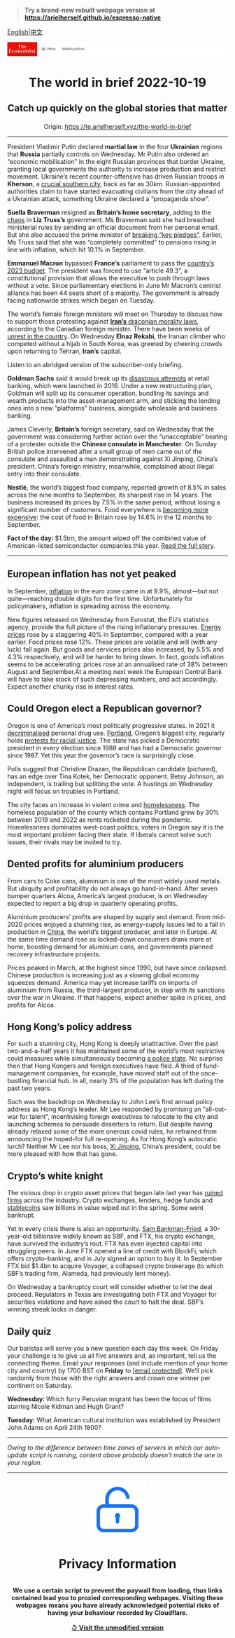 > **Try a brand-new rebuilt webpage version at https://arielherself.github.io/espresso-native**

[English](https://github.com/arielherself/espresso/blob/main/README.md)|[中文](https://github-com.translate.goog/arielherself/espresso/blob/main/README.md?_x_tr_sl=en&_x_tr_tl=zh-CN&_x_tr_hl=zh-CN&_x_tr_pto=wapp)



![The Economist](menubar.png)

# <p align="center">The world in brief 2022-10-19</p>

## <p align="center">Catch up quickly on the global stories that matter</p>

<p align="center">Origin: <a href="https://te.arielherself.xyz/the-world-in-brief">https://te.arielherself.xyz/the-world-in-brief</a><hr>

President Vladimir Putin declared <strong>martial law</strong> in the four <strong>Ukrainian</strong> regions that <strong>Russia</strong> partially controls on Wednesday. Mr Putin also ordered an “economic mobilisation” in the eight Russian provinces that border Ukraine, granting local governments the authority to increase production and restrict movement. Ukraine’s recent counter-offensive has driven Russian troops in <strong>Kherson</strong>, a [crucial southern city](https://te.arielherself.xyz/the-economist-explains/2022/08/30/why-does-kherson-matter), back as far as 30km. Russian-appointed authorities claim to have started evacuating civilians from the city ahead of a Ukrainian attack, something Ukraine declared a “propaganda show”. 

<strong>Suella Braverman</strong> resigned as <strong>Britain’s home secretary</strong>, adding to the [chaos](https://te.arielherself.xyz/graphic-detail/2022/10/18/how-long-can-liz-truss-last) in <strong>Liz Truss’s</strong> government. Ms Braverman said she had breached ministerial rules by sending an official document from her personal email. But she also accused the prime minister of [breaking “key pledges”](https://te.arielherself.xyz/britain/2022/10/14/liz-truss-has-lost-her-chancellor-signature-tax-cut-and-authority). Earlier, Ms Truss said that she was “completely committed” to pensions rising in line with inflation, which hit 10.1% in September.

<strong>Emmanuel Macron</strong> bypassed <strong>France’s</strong> parliament to pass the [country’s 2023 budget](https://te.arielherself.xyz/europe/2022/09/29/france-unveils-a-stable-budget-for-2023). The president was forced to use “article 49.3”, a constitutional provision that allows the executive to push through laws without a vote. Since parliamentary elections in June Mr Macron’s centrist alliance has been 44 seats short of a majority. The government is already facing nationwide strikes which began on Tuesday.

The world’s female foreign ministers will meet on Thursday to discuss how to support those protesting against [<strong>Iran’s</strong> draconian morality laws](https://te.arielherself.xyz/the-economist-explains/2022/09/26/who-are-irans-hated-morality-police), according to the Canadian foreign minister. There have been weeks of [unrest in the country](https://te.arielherself.xyz/middle-east-and-africa/2022/10/18/irans-protests-spread-as-a-notorious-prison-burns). On Wednesday <strong>Elnaz Rekabi</strong>, the Iranian climber who competed without a hijab in South Korea, was greeted by cheering crowds upon returning to Tehran, <strong>Iran’s</strong> capital. 

Listen to an abridged version of the subscriber-only briefing.

<strong>Goldman Sachs</strong> said it would break up its [disastrous attempts](https://te.arielherself.xyz/finance-and-economics/2022/10/18/goldman-sachss-disastrous-main-street-gamble) at retail banking, which were launched in 2016. Under a new restructuring plan, Goldman will split up its consumer operation, bundling its savings and wealth products into the asset-management arm, and sticking the lending ones into a new “platforms” business, alongside wholesale and business banking.

James Cleverly, <strong>Britain’s</strong> foreign secretary, said on Wednesday that the government was considering further action over the “unacceptable” beating of a protester outside the <strong>Chinese consulate in Manchester</strong>. On Sunday British police intervened after a small group of men came out of the consulate and assaulted a man demonstrating against Xi Jinping, China’s president. China’s foreign ministry, meanwhile, complained about illegal entry into their consulate. 

<strong>Nestlé</strong>, the world’s biggest food company, reported growth of 8.5% in sales across the nine months to September, its sharpest rise in 14 years. The business increased its prices by 7.5% in the same period, without losing a significant number of customers. Food everywhere is [becoming more expensive](https://te.arielherself.xyz/graphic-detail/2022/10/07/food-prices-are-outpacing-wider-inflation-across-most-of-the-world): the cost of food in Britain rose by 14.6% in the 12 months to September.

<strong>Fact of the day: </strong>$1.5trn, the amount wiped off the combined value of American-listed semiconductor companies this year. [Read the full story](https://te.arielherself.xyz/business/2022/10/17/intel-and-the-15trn-chip-industry-meltdown).

----------

## European inflation has not yet peaked

In September, [inflation](https://te.arielherself.xyz/finance-and-economics/2022/08/31/europe-is-heading-for-recession-how-bad-will-it-be) in the euro zone came in at 9.9%, almost—but not quite—reaching double digits for the first time. Unfortunately for policymakers, inflation is spreading across the economy. 

New figures released on Wednesday from Eurostat, the EU’s statistics agency, provide the full picture of the rising inflationary pressures. [Energy prices](https://te.arielherself.xyz/europe/2022/09/29/europes-next-energy-crunch) rose by a staggering 40% in September, compared with a year earlier. Food prices rose 12%. These prices are volatile and will (with any luck) fall again. But goods and services prices also increased, by 5.5% and 4.3% respectively, and will be harder to bring down. In fact, goods inflation seems to be accelerating: prices rose at an annualised rate of 38% between August and September.At a meeting next week the European Central Bank will have to take stock of such depressing numbers, and act accordingly. Expect another chunky rise in interest rates.

## Could Oregon elect a Republican governor?

Oregon is one of America’s most politically progressive states. In 2021 it [decriminalised](https://te.arielherself.xyz/united-states/2021/02/13/oregon-decriminalises-drugs-for-personal-use) personal drug use. [Portland](https://te.arielherself.xyz/united-states/2021/06/12/portland-was-once-a-byword-for-tattooed-vegan-microbrewers), Oregon’s biggest city, regularly holds [protests for racial justice](https://te.arielherself.xyz/1843/2020/08/06/tear-gas-batonsthen-nothing-the-night-the-feds-left-portland). The state has picked a Democratic president in every election since 1988 and has had a Democratic governor since 1987. Yet this year the governor’s race is surprisingly close.

Polls suggest that Christine Drazan, the Republican candidate (pictured), has an edge over Tina Kotek, her Democratic opponent. Betsy Johnson, an independent, is trailing but splitting the vote. A hustings on Wednesday night will focus on troubles in Portland.

The city faces an increase in violent crime and [homelessness](https://te.arielherself.xyz/united-states/2021/08/02/the-pandemic-has-made-homelessness-more-visible-in-many-american-cities). The homeless population of the county which contains Portland grew by 30% between 2019 and 2022 as rents rocketed during the pandemic. Homelessness dominates west-coast politics; voters in Oregon say it is the most important problem facing their state. If liberals cannot solve such issues, their rivals may be invited to try.

## Dented profits for aluminium producers

From cars to Coke cans, aluminium is one of the most widely used metals. But ubiquity and profitability do not always go hand-in-hand. After seven bumper quarters Alcoa, America’s largest producer, is on Wednesday expected to report a big drop in quarterly operating profits. 

Aluminium producers’ profits are shaped by supply and demand. From mid-2020 prices enjoyed a stunning rise, as energy-supply issues led to a fall in production in [China](https://te.arielherself.xyz/business/2021/10/23/zhongwang-a-chinese-aluminium-giant-resists-american-pressure), the world’s biggest producer, and later in Europe. At the same time demand rose as locked-down consumers drank more at home, boosting demand for aluminium cans, and governments planned recovery infrastructure projects. 

Prices peaked in March, at the highest since 1990, but have since collapsed. Chinese production is increasing just as a slowing global economy squeezes demand. America may yet increase tariffs on imports of aluminium from Russia, the third-largest producer, in step with its sanctions over the war in Ukraine. If that happens, expect another spike in prices, and profits for Alcoa.

## Hong Kong’s policy address

For such a stunning city, Hong Kong is deeply unattractive. Over the past two-and-a-half years it has maintained some of the world’s most restrictive covid measures while simultaneously becoming [a police state](https://te.arielherself.xyz/interactive/essay/2022/07/01/how-hong-kong-became-a-police-state). No surprise then that Hong Kongers and foreign executives have fled. A third of fund-management companies, for example, have moved staff out of the once-bustling financial hub. In all, nearly 3% of the population has left during the past two years. 

Such was the backdrop on Wednesday to John Lee’s first annual policy address as Hong Kong’s leader. Mr Lee responded by promising an “all-out-war for talent”, incentivising foreign executives to relocate to the city and launching schemes to persuade deserters to return. But despite having already relaxed some of the more onerous covid rules, he refrained from announcing the hoped-for full re-opening. As for Hong Kong’s autocratic lurch? Neither Mr Lee nor his boss, [Xi Jinping](https://te.arielherself.xyz/theprincepod), China’s president, could be more pleased with how that has gone.

## Crypto’s white knight

The vicious drop in crypto asset prices that began late last year has [ruined firms](https://te.arielherself.xyz/leaders/2022/05/18/the-cryptocurrency-sell-off-has-exposed-those-swimming-naked) across the industry. Crypto exchanges, lenders, hedge funds and [stablecoins](https://te.arielherself.xyz/the-economist-explains/2021/12/16/what-are-stablecoins-such-as-tether) saw billions in value wiped out in the spring. Some went bankrupt.

Yet in every crisis there is also an opportunity. [Sam Bankman-Fried](https://te.arielherself.xyz/finance-and-economics/2022/07/05/cryptos-last-man-standing), a 30-year-old billionaire widely known as SBF, and FTX, his crypto exchange, have survived the industry’s rout. FTX has even injected capital into struggling peers. In June FTX opened a line of credit with BlockFi, which offers crypto-banking, and in July signed an option to buy it. In September FTX bid $1.4bn to acquire Voyager, a collapsed crypto brokerage (to which SBF’s trading firm, Alameda, had previously lent money).

On Wednesday a bankruptcy court will consider whether to let the deal proceed. Regulators in Texas are investigating both FTX and Voyager for securities violations and have asked the court to halt the deal. SBF’s winning streak looks in danger.

## Daily quiz

Our baristas will serve you a new question each day this week. On Friday your challenge is to give us all five answers and, as important, tell us the connecting theme. Email your responses (and include mention of your home city and country) by 1700 BST on <strong>Friday</strong> to [<span class="__cf_email__" data-cfemail="9bcaeef2e1dee8ebe9fee8e8f4dbfef8f4f5f4f6f2e8efb5f8f4f6">[email&#160;protected]</span>](https://mail.google.com/mail/?view=cm&amp;fs=1&amp;tf=1&amp;to=QuizEspresso@te.arielherself.xyz). We’ll pick randomly from those with the right answers and crown one winner per continent on Saturday.

<strong>Wednesday: </strong>Which furry Peruvian migrant has been the focus of films starring Nicole Kidman and Hugh Grant?  
  
<strong>Tuesday:</strong> What American cultural institution was established by President John Adams on April 24th 1800?

----------

*Owing to the difference between time zones of servers in which our auto-update script is running, content above probably doesn't match the one in your region.*

|<br><div align="center"><img src="unlock.png" /><h1>Privacy Information</h1></div></br>We use a certain script to prevent the paywall from loading, thus links contained lead you to proxied corresponding webpages. Visiting these webpages means you have already acknowledged potential risks of having your behaviour recorded by Cloudflare.<br><br>[&#x21BA; Visit the unmodified version](README.raw.md)<br><br>|
|-----|
